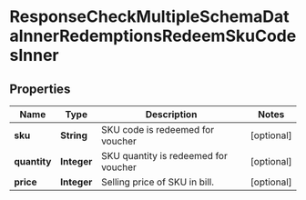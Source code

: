 

# ResponseCheckMultipleSchemaDataInnerRedemptionsRedeemSkuCodesInner


## Properties

| Name | Type | Description | Notes |
|------------ | ------------- | ------------- | -------------|
|**sku** | **String** | SKU code is redeemed for voucher |  [optional] |
|**quantity** | **Integer** | SKU quantity is redeemed for voucher |  [optional] |
|**price** | **Integer** | Selling price of SKU in bill. |  [optional] |



